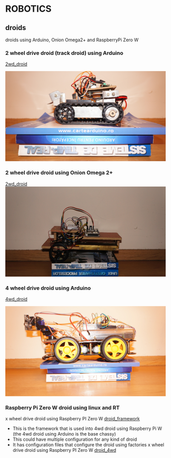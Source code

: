 # ROBOTICS
## droids
droids using Arduino, Onion Omega2+ and RaspberryPi Zero W

### 2 wheel drive droid (track droid) using Arduino
[2wd_droid](2wd/arduino/radio_controlled_droid/readme.md)

![2wd_droid_chasy](2wd/arduino/radio_controlled_droid/docs/track_droid.jpg)

### 2 wheel drive droid using Onion Omega 2+
[2wd_droid](2wd/onionOmega2/README.md)
![2wd_onion](2wd/onionOmega2/docs/2wd_onion.jpg)
### 4 wheel drive droid using Arduino
[4wd_droid](4wd/arduino/readme.md)

![4wd_doid_chasy](4wd/arduino/docs/4wd_pixy_droid.jpg)

### Raspberry Pi Zero W droid using linux and RT
x wheel drive droid using Raspberry PI Zero W [droid_framework](framework/raspberrypi/README.md)
- This is the framework that is used into 4wd droid using Raspberry Pi W (the 4wd droid using Arduino is the base chassy)
- This could have multiple configuration for any kind of droid
- It has configuration files that configure the droid using factories
x wheel drive droid using Raspberry PI Zero W [droid_4wd](4wd/raspberrypi/README.md)
